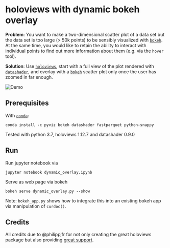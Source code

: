 # holoviews with dynamic bokeh overlay

**Problem**: You want to make a two-dimensional scatter plot of a data set but the data set
is too large (> 50k points) to be sensibly visualized with [`bokeh`](https://bokeh.org/).
At the same time, you would like to retain the ability to interact with individual points to find out more information about them (e.g. via the `hover` tool).

**Solution**: Use [`holoviews`](http://holoviews.org/), start with a full view of the plot rendered with [`datashader`](https://datashader.org/),
and overlay with a [`bokeh`](https://bokeh.org/) scatter plot only once the user has zoomed in far enough.

![Demo](https://i.ibb.co/mS7z89R/zoom.gif "Bokeh overlay appears upon zoom.")

## Prerequisites
With [`conda`](https://docs.conda.io/en/latest/):
```
conda install -c pyviz bokeh datashader fastparquet python-snappy
```

Tested with python 3.7, holoviews 1.12.7 and datashader 0.9.0

## Run
Run jupyter notebook via
```
jupyter notebook dynamic_overlay.ipynb
```

Serve as web page via bokeh
```
bokeh serve dynamic_overlay.py --show
```

Note: `bokeh_app.py` shows how to integrate this into an existing bokeh app
via manipulation of `curdoc()`.

## Credits

All credits due to @philippjfr for not only creating the great holoviews package but also providing [great support](https://discourse.holoviz.org/t/how-to-show-hide-overlay-depending-on-zoom-level/61/2).
